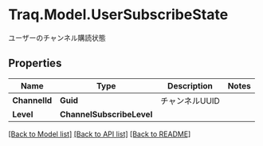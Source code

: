 # Traq.Model.UserSubscribeState
ユーザーのチャンネル購読状態

## Properties

Name | Type | Description | Notes
------------ | ------------- | ------------- | -------------
**ChannelId** | **Guid** | チャンネルUUID | 
**Level** | **ChannelSubscribeLevel** |  | 

[[Back to Model list]](../README.md#documentation-for-models) [[Back to API list]](../README.md#documentation-for-api-endpoints) [[Back to README]](../README.md)

